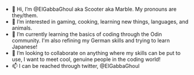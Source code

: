 - 👋 Hi, I’m @ElGabbaGhoul aka Scooter aka Marble. My pronouns are they/them. 
- 👀 I’m interested in gaming, cooking, learning new things, languages, and animals. 
- 🌱 I’m currently learning the basics of coding through the Odin community. I'm also refining my German skills and trying to learn Japanese!
- 💞️ I’m looking to collaborate on anything where my skills can be put to use, I want to meet cool, genuine people in the coding world! 
- 📫 I can be reached through twitter, @ElGabbaGhoul

<!---
ElGabbaGhoul/ElGabbaGhoul is a ✨ special ✨ repository because its `README.md` (this file) appears on your GitHub profile.
You can click the Preview link to take a look at your changes.
--->
